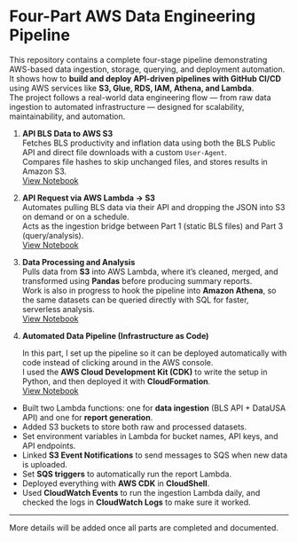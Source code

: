 # Four-Part AWS Data Engineering Pipeline
This repository contains a complete four-stage pipeline demonstrating AWS-based data ingestion, storage, querying, and deployment automation.  
It shows how to **build and deploy API-driven pipelines with GitHub CI/CD** using AWS services like **S3, Glue, RDS, IAM, Athena, and Lambda**.  
The project follows a real-world data engineering flow — from raw data ingestion to automated infrastructure — designed for scalability, maintainability, and automation.

1. **API BLS Data to AWS S3**  
   Fetches BLS productivity and inflation data using both the BLS Public API and direct file downloads with a custom `User-Agent`.  
   Compares file hashes to skip unchanged files, and stores results in Amazon S3.  
   [View Notebook](s3-pipeline-bls-api-part1.ipynb)

2. **API Request via AWS Lambda → S3**  
   Automates pulling BLS data via their API and dropping the JSON into S3 on demand or on a schedule.  
   Acts as the ingestion bridge between Part 1 (static BLS files) and Part 3 (query/analysis).  
   [View Notebook](https://github.com/ScottySchmidt/AWS_DataEngineer_API/blob/main/lambda_bls_api_part2.py)


3. **Data Processing and Analysis**  
   Pulls data from **S3** into AWS Lambda, where it’s cleaned, merged, and transformed using **Pandas** before producing summary reports.  
   Work is also in progress to hook the pipeline into **Amazon Athena**, so the same datasets can be queried directly with SQL for faster, serverless analysis.  
   [View Notebook](aws-data-pipeline-warehouse-part3.ipynb)

4. **Automated Data Pipeline (Infrastructure as Code)**  

   In this part, I set up the pipeline so it can be deployed automatically with code instead of clicking around in the AWS console.  
   I used the **AWS Cloud Development Kit (CDK)** to write the setup in Python, and then deployed it with **CloudFormation**.  
   [View Notebook](https://github.com/ScottySchmidt/AWS_DataEngineer_API/blob/main/iac-cloudshell-cdk-part4.ipynb)

- Built two Lambda functions: one for **data ingestion** (BLS API + DataUSA API) and one for **report generation**.
- Added S3 buckets to store both raw and processed datasets.
- Set environment variables in Lambda for bucket names, API keys, and API endpoints.
- Linked **S3 Event Notifications** to send messages to SQS when new data is uploaded.
- Set **SQS triggers** to automatically run the report Lambda.
- Deployed everything with **AWS CDK** in **CloudShell**.
- Used **CloudWatch Events** to run the ingestion Lambda daily, and checked the logs in **CloudWatch Logs** to make sure it worked.


---
More details will be added once all parts are completed and documented.

